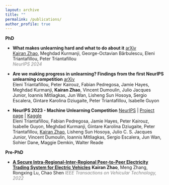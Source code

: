 ```yaml
---
layout: archive
title: ""
permalink: /publications/
author_profile: true
---
```


**PhD**

<!-- * [What makes unlearning hard and what to do about it](https://arxiv.org/pdf/2406.01257).
**Kairan Zhao**, Meghdad Kurmanji, George-Octavian Bărbulescu, Eleni Triantafillou, Peter Triantafillou. 
*NeurIPS 2024.* -->

- **What makes unlearning hard and what to do about it** [arXiv](https://arxiv.org/pdf/2406.01257)  
<u>Kairan Zhao</u>, Meghdad Kurmanji, George-Octavian Bărbulescu, Eleni Triantafillou, Peter Triantafillou  
<span style="color:gray;">_NeurIPS 2024_</span>

- **Are we making progress in unlearning? Findings from the first NeurIPS unlearning competition** [arXiv](https://arxiv.org/pdf/2406.09073)  
Eleni Triantafillou, Peter Kairouz, Fabian Pedregosa, Jamie Hayes, Meghdad Kurmanji, **Kairan Zhao**, Vincent Dumoulin, Julio Jacques Junior, Ioannis Mitliagkas, Jun Wan, Lisheng Sun Hosoya, Sergio Escalera, Gintare Karolina Dziugaite, Peter Triantafillou, Isabelle Guyon

<!-- - **NeurIPS 2023 - Machine Unlearning Competition** [NeurIPS](https://neurips.cc/virtual/2023/competition/66581)[Project page]  
(https://unlearning-challenge.github.io)[Kaggle](https://kaggle.com/competitions/neurips-2023-machine-unlearning)
Eleni Triantafillou, Fabian Pedregosa, Jamie Hayes, Peter Kairouz, Isabelle Guyon, Meghdad Kurmanji, Gintare Karolina Dziugaite, Peter Triantafillou, **Kairan Zhao**, Lisheng Sun Hosoya, Julio C. S. Jacques Junior, Vincent Dumoulin, Ioannis Mitliagkas, Sergio Escalera, Jun Wan, Sohier Dane, Maggie Demkin, Walter Reade -->

- **NeurIPS 2023 - Machine Unlearning Competition**  [NeurIPS](https://neurips.cc/virtual/2023/competition/66581) | [Project page](https://unlearning-challenge.github.io) | [Kaggle](https://kaggle.com/competitions/neurips-2023-machine-unlearning)  
  Eleni Triantafillou, Fabian Pedregosa, Jamie Hayes, Peter Kairouz, Isabelle Guyon, Meghdad Kurmanji, Gintare Karolina Dziugaite, Peter Triantafillou, <u>Kairan Zhao</u>, Lisheng Sun Hosoya, Julio C. S. Jacques Junior, Vincent Dumoulin, Ioannis Mitliagkas, Sergio Escalera, Jun Wan, Sohier Dane, Maggie Demkin, Walter Reade

**Pre-PhD**

- **[A Secure Intra-Regional-Inter-Regional Peer-to-Peer Electricity Trading System for Electric Vehicles](https://ieeexplore.ieee.org/abstract/document/9891809)**
**Kairan Zhao**, Meng Zhang, Rongxing Lu, Chao Shen
<span style="color:gray;">_IEEE Transactions on Vehicular Technology, 2022_
